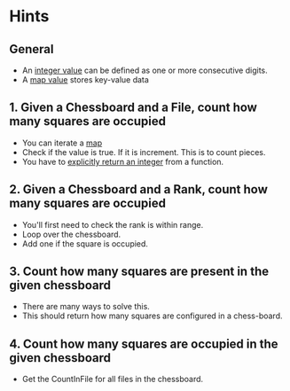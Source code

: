 # Hints

## General

- An [integer value][integers] can be defined as one or more consecutive digits.
- A [map value][maps] stores key-value data

## 1. Given a Chessboard and a File, count how many squares are occupied

- You can iterate a [map][maps]
- Check if the value is true. If it is increment. This is to count pieces.
- You have to [explicitly return an integer][return] from a function.

## 2. Given a Chessboard and a Rank, count how many squares are occupied

- You'll first need to check the rank is within range.
- Loop over the chessboard.
- Add one if the square is occupied.

## 3. Count how many squares are present in the given chessboard

- There are many ways to solve this.
- This should return how many squares are configured in a chess-board.

## 4. Count how many squares are occupied in the given chessboard

- Get the CountInFile for all files in the chessboard.

[functions]: https://golang.org/ref/spec#Function_declarations
[return]: https://golang.org/ref/spec#Return_statements
[operators]: https://golang.org/ref/spec#Operators
[integers]: https://golang.org/ref/spec#Integer_literals
[calls]: https://golang.org/ref/spec#Calls
[maps]: /tracks/go/concepts/maps
